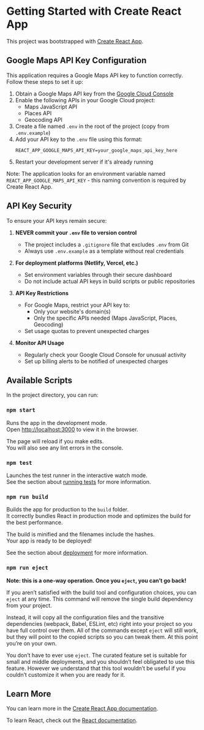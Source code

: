 # Getting Started with Create React App

This project was bootstrapped with [Create React App](https://github.com/facebook/create-react-app).

## Google Maps API Key Configuration

This application requires a Google Maps API key to function correctly. Follow these steps to set it up:

1. Obtain a Google Maps API key from the [Google Cloud Console](https://console.cloud.google.com/)
2. Enable the following APIs in your Google Cloud project:
   - Maps JavaScript API
   - Places API
   - Geocoding API
3. Create a file named `.env` in the root of the project (copy from `.env.example`)
4. Add your API key to the `.env` file using this format:
   ```
   REACT_APP_GOOGLE_MAPS_API_KEY=your_google_maps_api_key_here
   ```
5. Restart your development server if it's already running

Note: The application looks for an environment variable named `REACT_APP_GOOGLE_MAPS_API_KEY` - this naming convention is required by Create React App.

## API Key Security

To ensure your API keys remain secure:

1. **NEVER commit your `.env` file to version control**
   - The project includes a `.gitignore` file that excludes `.env` from Git
   - Always use `.env.example` as a template without real credentials

2. **For deployment platforms (Netlify, Vercel, etc.)**
   - Set environment variables through their secure dashboard
   - Do not include actual API keys in build scripts or public repositories

3. **API Key Restrictions**
   - For Google Maps, restrict your API key to:
     - Only your website's domain(s)
     - Only the specific APIs needed (Maps JavaScript, Places, Geocoding)
   - Set usage quotas to prevent unexpected charges

4. **Monitor API Usage**
   - Regularly check your Google Cloud Console for unusual activity
   - Set up billing alerts to be notified of unexpected charges

## Available Scripts

In the project directory, you can run:

### `npm start`

Runs the app in the development mode.\
Open [http://localhost:3000](http://localhost:3000) to view it in the browser.

The page will reload if you make edits.\
You will also see any lint errors in the console.

### `npm test`

Launches the test runner in the interactive watch mode.\
See the section about [running tests](https://facebook.github.io/create-react-app/docs/running-tests) for more information.

### `npm run build`

Builds the app for production to the `build` folder.\
It correctly bundles React in production mode and optimizes the build for the best performance.

The build is minified and the filenames include the hashes.\
Your app is ready to be deployed!

See the section about [deployment](https://facebook.github.io/create-react-app/docs/deployment) for more information.

### `npm run eject`

**Note: this is a one-way operation. Once you `eject`, you can’t go back!**

If you aren’t satisfied with the build tool and configuration choices, you can `eject` at any time. This command will remove the single build dependency from your project.

Instead, it will copy all the configuration files and the transitive dependencies (webpack, Babel, ESLint, etc) right into your project so you have full control over them. All of the commands except `eject` will still work, but they will point to the copied scripts so you can tweak them. At this point you’re on your own.

You don’t have to ever use `eject`. The curated feature set is suitable for small and middle deployments, and you shouldn’t feel obligated to use this feature. However we understand that this tool wouldn’t be useful if you couldn’t customize it when you are ready for it.

## Learn More

You can learn more in the [Create React App documentation](https://facebook.github.io/create-react-app/docs/getting-started).

To learn React, check out the [React documentation](https://reactjs.org/).